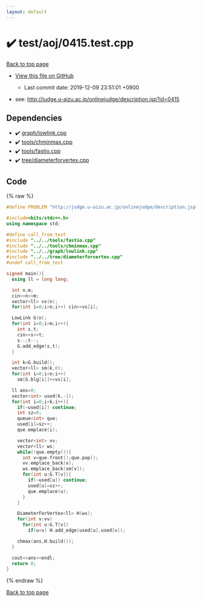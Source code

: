 ```yaml
---
layout: default
---
```


<!-- mathjax config similar to math.stackexchange -->
<script type="text/javascript" async
  src="https://cdnjs.cloudflare.com/ajax/libs/mathjax/2.7.5/MathJax.js?config=TeX-MML-AM_CHTML">
</script>
<script type="text/x-mathjax-config">
  MathJax.Hub.Config({
    TeX: { equationNumbers: { autoNumber: "AMS" }},
    tex2jax: {
      inlineMath: [ ['$','$'] ],
      processEscapes: true
    },
    "HTML-CSS": { matchFontHeight: false },
    displayAlign: "left",
    displayIndent: "2em"
  });
</script>

<script type="text/javascript" src="https://cdnjs.cloudflare.com/ajax/libs/jquery/3.4.1/jquery.min.js"></script>
<script src="https://cdn.jsdelivr.net/npm/jquery-balloon-js@1.1.2/jquery.balloon.min.js" integrity="sha256-ZEYs9VrgAeNuPvs15E39OsyOJaIkXEEt10fzxJ20+2I=" crossorigin="anonymous"></script>
<script type="text/javascript" src="../../../assets/js/copy-button.js"></script>
<link rel="stylesheet" href="../../../assets/css/copy-button.css" />


# :heavy_check_mark: test/aoj/0415.test.cpp
<a href="../../../index.html">Back to top page</a>

* <a href="{{ site.github.repository_url }}/blob/master/test/aoj/0415.test.cpp">View this file on GitHub</a>
    - Last commit date: 2019-12-09 23:51:01 +0900


* see: <a href="http://judge.u-aizu.ac.jp/onlinejudge/description.jsp?id=0415">http://judge.u-aizu.ac.jp/onlinejudge/description.jsp?id=0415</a>


## Dependencies
* :heavy_check_mark: <a href="../../../library/graph/lowlink.cpp.html">graph/lowlink.cpp</a>
* :heavy_check_mark: <a href="../../../library/tools/chminmax.cpp.html">tools/chminmax.cpp</a>
* :heavy_check_mark: <a href="../../../library/tools/fastio.cpp.html">tools/fastio.cpp</a>
* :heavy_check_mark: <a href="../../../library/tree/diameterforvertex.cpp.html">tree/diameterforvertex.cpp</a>


## Code
{% raw %}
```cpp
#define PROBLEM "http://judge.u-aizu.ac.jp/onlinejudge/description.jsp?id=0415"

#include<bits/stdc++.h>
using namespace std;

#define call_from_test
#include "../../tools/fastio.cpp"
#include "../../tools/chminmax.cpp"
#include "../../graph/lowlink.cpp"
#include "../../tree/diameterforvertex.cpp"
#undef call_from_test

signed main(){
  using ll = long long;

  int n,m;
  cin>>n>>m;
  vector<ll> vs(n);
  for(int i=0;i<n;i++) cin>>vs[i];

  LowLink G(n);
  for(int i=0;i<m;i++){
    int s,t;
    cin>>s>>t;
    s--;t--;
    G.add_edge(s,t);
  }

  int k=G.build();
  vector<ll> sm(k,0);
  for(int i=0;i<n;i++)
    sm[G.blg[i]]+=vs[i];

  ll ans=0;
  vector<int> used(k,-1);
  for(int i=0;i<k;i++){
    if(~used[i]) continue;
    int sz=0;
    queue<int> que;
    used[i]=sz++;
    que.emplace(i);

    vector<int> vv;
    vector<ll> ws;
    while(!que.empty()){
      int v=que.front();que.pop();
      vv.emplace_back(v);
      ws.emplace_back(sm[v]);
      for(int u:G.T[v]){
        if(~used[u]) continue;
        used[u]=sz++;
        que.emplace(u);
      }
    }

    DiameterForVertex<ll> H(ws);
    for(int v:vv)
      for(int u:G.T[v])
        if(u<v) H.add_edge(used[u],used[v]);

    chmax(ans,H.build());
  }

  cout<<ans<<endl;
  return 0;
}

```
{% endraw %}

<a href="../../../index.html">Back to top page</a>

